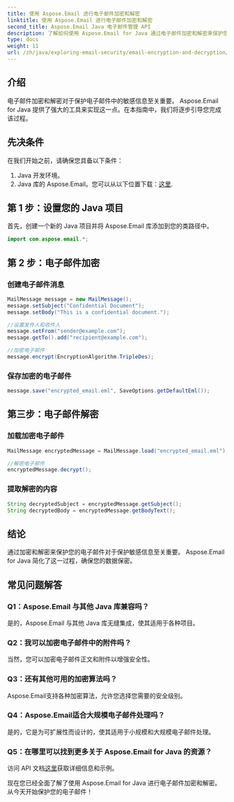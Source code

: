 ```yaml
---
title: 使用 Aspose.Email 进行电子邮件加密和解密
linktitle: 使用 Aspose.Email 进行电子邮件加密和解密
second_title: Aspose.Email Java 电子邮件管理 API
description: 了解如何使用 Aspose.Email for Java 通过电子邮件加密和解密来保护您的电子邮件。包括分步指南、源代码和常见问题解答。
type: docs
weight: 11
url: /zh/java/exploring-email-security/email-encryption-and-decryption/
---
```


## 介绍

电子邮件加密和解密对于保护电子邮件中的敏感信息至关重要。 Aspose.Email for Java 提供了强大的工具来实现这一点。在本指南中，我们将逐步引导您完成该过程。

## 先决条件

在我们开始之前，请确保您具备以下条件：

1. Java 开发环境。
2.  Java 库的 Aspose.Email。您可以从以下位置下载：[这里](https://releases.aspose.com/email/java/).

## 第 1 步：设置您的 Java 项目

首先，创建一个新的 Java 项目并将 Aspose.Email 库添加到您的类路径中。

```java
import com.aspose.email.*;
```

## 第 2 步：电子邮件加密

### 创建电子邮件消息

```java
MailMessage message = new MailMessage();
message.setSubject("Confidential Document");
message.setBody("This is a confidential document.");

//设置发件人和收件人
message.setFrom("sender@example.com");
message.getTo().add("recipient@example.com");

//加密电子邮件
message.encrypt(EncryptionAlgorithm.TripleDes);
```

### 保存加密的电子邮件

```java
message.save("encrypted_email.eml", SaveOptions.getDefaultEml());
```

## 第三步：电子邮件解密

### 加载加密电子邮件

```java
MailMessage encryptedMessage = MailMessage.load("encrypted_email.eml");

//解密电子邮件
encryptedMessage.decrypt();
```

### 提取解密的内容

```java
String decryptedSubject = encryptedMessage.getSubject();
String decryptedBody = encryptedMessage.getBodyText();
```

## 结论

通过加密和解密来保护您的电子邮件对于保护敏感信息至关重要。 Aspose.Email for Java 简化了这一过程，确保您的数据保密。

## 常见问题解答

### Q1：Aspose.Email 与其他 Java 库兼容吗？

是的，Aspose.Email 与其他 Java 库无缝集成，使其适用于各种项目。

### Q2：我可以加密电子邮件中的附件吗？

当然，您可以加密电子邮件正文和附件以增强安全性。

### Q3：还有其他可用的加密算法吗？

Aspose.Email支持各种加密算法，允许您选择您需要的安全级别。

### Q4：Aspose.Email适合大规模电子邮件处理吗？

是的，它是为可扩展性而设计的，使其适用于小规模和大规模电子邮件处理。

### Q5：在哪里可以找到更多关于 Aspose.Email for Java 的资源？

访问 API 文档[这里](https://reference.aspose.com/email/java/)获取详细信息和示例。

现在您已经全面了解了使用 Aspose.Email for Java 进行电子邮件加密和解密。从今天开始保护您的电子邮件！